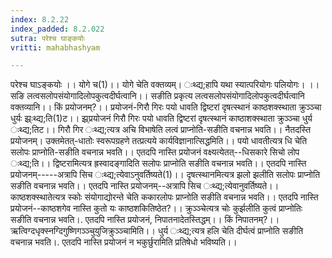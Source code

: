 ```yaml
---
index: 8.2.22
index_padded: 8.2.022
sutra: परेश्च घाङ्कयोः
vritti: mahabhashyam

---
```

 परेश्च घाऽङ्कयोः ।। योगे च(1)।। योगे चेति वक्तव्यम्। ःथ्द्य;हापि यथा स्यात्परियोगः पलियोगः। ।। सङि लत्वसलोपसंयोगादिलोपकुत्वदीर्घत्वानि।। सङीति प्रकृत्य लत्वसलोपसंयोगादिलोपकुत्वदीर्घत्वानि वक्तव्यानि।। किं प्रयोजनम्?।। प्रयोजनं-गिरौ गिरः पयो धावति द्विष्टरां दृषत्स्थानं काष्ठशक्स्थाता क्रुञ्ञ्चा धुर्यः झ्र्ःथ्द्य;ति(1)ट।। झ्र्प्रयोजनं गिरौ गिरः पयो धावति द्विष्टरां दृषत्स्थानं काष्ठाशक्स्थाता क्रुञ्ञ्चा धुर्य ःथ्द्य;तिट।। गिरौ गिर ःथ्द्य;त्यत्र अचि विभाषेति लत्वं प्राप्नोति-सङीति वचनान्न भवति।। नैतदस्ति प्रयोजनम्। उक्तमेतत्-धातोः स्वरूपग्रहणे तत्प्रत्यये कार्यविज्ञानात्सिद्धमिति।। पयो धावतीत्यत्र धि चेति सलोपः प्राप्नोति-सङीति वचनान्न भवति।। एतदपि नास्ति प्रयोजनं वक्ष्यत्येतत्--धिसकारे सिचो लोप ःथ्द्य;ति।। द्विष्टरामित्यत्र ह्रस्वादङ्गादिति सलोपः प्राप्नोति सङीति वचनान्न भवति।। एतदपि नास्ति प्रयोजनम्-----अत्रापि सिच ःथ्द्य;त्येवाऽनुवर्तिष्यते(1)।। दृषत्स्थानमित्यत्र झलो झलीति सलोपः प्राप्नोति सङीति वचनान्न भवति।। एतदपि नास्ति प्रयोजनम्--अत्रापि सिच ःथ्द्य;त्येवानुवर्तिष्यते।। काष्ठशक्स्थातेत्यत्र स्कोः संयोगाद्योरन्ते चेति ककारलोपः प्राप्नोति सङीति वचनान्न भवति।। एतदपि नास्ति प्रयोजनं--काष्ठशगेव नास्ति कुतो यः काष्ठशकितिष्ठेत?।। क्रुञ्ञ्चेत्यत्र चोः कुर्झलीति कुत्वं प्राप्नोतिः सङीति वचनान्न भवति।. एतदपि नास्ति प्रयोजनं, निपातनादेतस्तिद्धम्।। किं निपातनम्?।। ऋत्विग्दधृक्स्नग्दिगुष्णिगञ्ञ्चुयुजिक्रुञ्ञ्चामिति।। धुर्य ःथ्द्य;त्यत्र हलि चेति दीर्घत्वं प्राप्नोति सङीति वचनान्न भवति।. एतदपि नास्ति प्रयोजनं न भकुर्छुरामिति प्रतिषेधो भविष्यति।। 